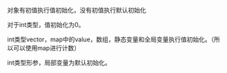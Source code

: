对象有初值执行值初始化，没有初值执行默认初始化

对于int类型，值初始化为0。

int类型vector，map中的value，数组，静态变量和全局变量执行值初始化。（所以可以使用map进行计数）

int类型形参，局部变量为默认初始化。